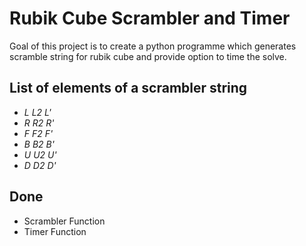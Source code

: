 # Rubik Cube Scrambler and Timer

Goal of this project is to create a python programme which generates scramble string for rubik cube and provide option to time the solve.

## List of elements of a scrambler string

- *L L2 L'*
- *R R2 R'*
- *F F2 F'*
- *B B2 B'*
- *U U2 U'*
- *D D2 D'*

## Done
- Scrambler Function
- Timer Function
